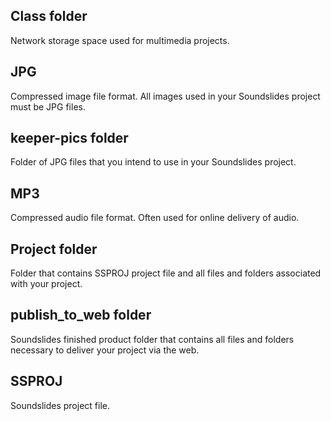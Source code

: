 ## Class folder

Network storage space used for multimedia projects.

## JPG

Compressed image file format. All images used in your Soundslides project must be JPG files.

## keeper-pics folder

Folder of JPG files that you intend to use in your Soundslides project.

## MP3

Compressed audio file format. Often used for online delivery of audio.

## Project folder

Folder that contains SSPROJ project file and all files and folders associated with your project.

## publish\_to\_web folder

Soundslides finished product folder that contains all files and folders necessary to deliver your project via the web.

## SSPROJ

Soundslides project file.

